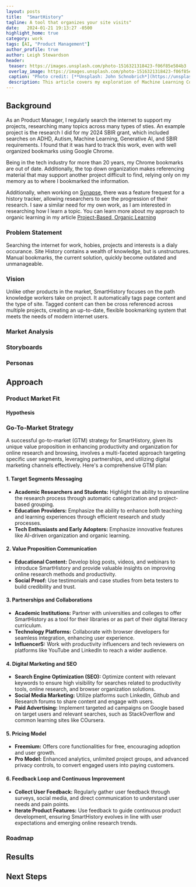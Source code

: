 ```yaml
---
layout: posts
title:  "SmartHistory"
tagline: A tool that organizes your site visits"
date:   2024-01-21 19:13:27 -0500
highlight_home: true
category: work
tags: [AI, "Product Management"]
author_profile: true
author: Leigh Stewardson
header:
 teaser: https://images.unsplash.com/photo-1516321318423-f06f85e504b3
 overlay_image: https://images.unsplash.com/photo-1516321318423-f06f85e504b3
 caption: "Photo credit: [**Unsplash: John Schnobrich*](https://unsplash.com/@johnschno)"
 description: This article covers my exploration of Machine Learning Course.
---
```


## Background
As an Product Manager, I regularly search the internet to support my projects, researching many topics across many types of sties. An example project is the research I did for my 2024 SBIR grant, which included searches on ADHD, Autism, Machine Learning, Generative AI, and SBIR requirements. I found that it was hard to track this work, even with well organized bookmarks using Google Chrome.

Being in the tech industry for more than 20 years, my Chrome bookmarks are out of date. Additionally, the top down organization makes referencing material that may support another project difficult to find, relying only on my memory as to where I bookmarked the information.

Additionally, when working on [Synapse]({{base_url}}/work/2023/07/01/synapse.html), there was a feature frequest for a history tracker, allowing researchers to see the progression of their research. I saw a similar need for my own work, as I am interested in researching how I learn a topic. You can learn more about my approach to organic learning in my article [Project-Based, Organic Learning]({{base_url}}/article/2024/01/31/project_based_organic_learning.html)

### Problem Statement
Searching the internet for work, hobies, projects and interests is a dialy occurance. Site History contains a wealth of knowledge, but is unstructures. Manual bookmarks, the current solution, quickly become outdated and unmanageable.

### Vision
Unlike other products in the market, SmartHistory focuses on the path knowledge workers take on project. It automatically tags page content and the type of site. Tagged content can then be cross referenced across multiple projects, creating an up-to-date, flexible bookmarking system that meets the needs of modern internet users.

<div id="nanogallery4"></div>
<script>
  $("#nanogallery4").nanogallery2({
    // ### gallery settings ###
    thumbnailHeight:  150,
    thumbnailWidth:   150,
    itemsBaseURL:     '/assets/images/',

    // ### gallery content ###
    items: [
        { src: 'vision.png', srct: 'vision.png' },
        { src: 'howwhatwhy.png', srct: 'howwhatwhy.png' },
        { src: '5C.png', srct: '5C.png' },
        { src: 'Competitive Analysis.png', srct: 'Competitive Analysis.png' },

    ]
    });
</script>

### Market Analysis
<div id="nanogallery3"></div>
<script>
  $("#nanogallery3").nanogallery2({
    // ### gallery settings ###
    thumbnailHeight:  150,
    thumbnailWidth:   150,
    itemsBaseURL:     '/assets/images/',

    // ### gallery content ###
    items: [
        { src: '5C.png', srct: '5C.png' },
        { src: 'Competitive Analysis.png', srct: 'Competitive Analysis.png' },

    ]
    });
</script>

### Storyboards

<div id="nanogallery2"></div>
<script>
  $("#nanogallery2").nanogallery2({
    // ### gallery settings ###
    thumbnailHeight:  150,
    thumbnailWidth:   150,
    itemsBaseURL:     '/assets/images/',

    // ### gallery content ###
    items: [
        { src: 'UIDesign.png', srct: 'UIDesign.png' },
        { src: 'General.png', srct: 'General.png' },
        { src: 'Research.png', srct: 'Research.png' },

    ]
    });
</script>

### Personas
<div id="nanogallery1"></div>
<script>
  $("#nanogallery1").nanogallery2({
    // ### gallery settings ###
    thumbnailHeight:  150,
    thumbnailWidth:   150,
    itemsBaseURL:     '/assets/images/',

    // ### gallery content ###
    items: [
        { src: 'Joy.png', srct: 'Joy.png' },
        { src: 'Bob.png', srct: 'Bob.png' },
        { src: 'Janine.png', srct: 'Janine.png' },

    ]
    });
</script>


## Approach

### Product Market Fit
#### Hypothesis



### Go-To-Market Strategy
A successful go-to-market (GTM) strategy for SmartHistory, given its unique value proposition in enhancing productivity and organization for online research and browsing, involves a multi-faceted approach targeting specific user segments, leveraging partnerships, and utilizing digital marketing channels effectively. Here's a comprehensive GTM plan:

#### 1. **Target Segments Messaging**
- **Academic Researchers and Students:** Highlight the ability to streamline the research process through automatic categorization and project-based grouping.
- **Education Providers:** Emphasize the ability to enhance both teaching and learning experiences through efficient research and study processes. 
- **Tech Enthusiasts and Early Adopters:** Emphasize innovative features like AI-driven organization and organic learning.

#### 2. **Value Proposition Communication**
- **Educational Content:** Develop blog posts, videos, and webinars to introduce SmartHistory and provide valuable insights on improving online research methods and productivity.
- **Social Proof:** Use testimonials and case studies from beta testers to build credibility and trust.

#### 3. **Partnerships and Collaborations**
- **Academic Institutions:** Partner with universities and colleges to offer SmartHistory as a tool for their libraries or as part of their digital literacy curriculum.
- **Technology Platforms:** Collaborate with browser developers for seamless integration, enhancing user experience.
- **InfluencerS:** Work with productivity influencers and tech reviewers on platforms like YouTube and LinkedIn to reach a wider audience.

#### 4. **Digital Marketing and SEO**
- **Search Engine Optimization (SEO):** Optimize content with relevant keywords to ensure high visibility for searches related to productivity tools, online research, and browser organization solutions.
- **Social Media Marketing:** Utilize platforms such LinkedIn, Github and Research forums to share content and engage with users.
- **Paid Advertising:** Implement targeted ad campaigns on Google based on target users and relevant searches, such as StackOverflow and common learning sites like COursera.

#### 5. **Pricing Model**
- **Freemium:** Offers core functionalities for free, encouraging adoption and user growth.
- **Pro Model:** Enhanced analytics, unlimited project groups, and advanced privacy controls, to convert engaged users into paying customers.

#### 6. **Feedback Loop and Continuous Improvement**
- **Collect User Feedback:** Regularly gather user feedback through surveys, social media, and direct communication to understand user needs and pain points.
- **Iterate Product Features:** Use feedback to guide continuous product development, ensuring SmartHistory evolves in line with user expectations and emerging online research trends.

### Roadmap

## Results

## Next Steps
